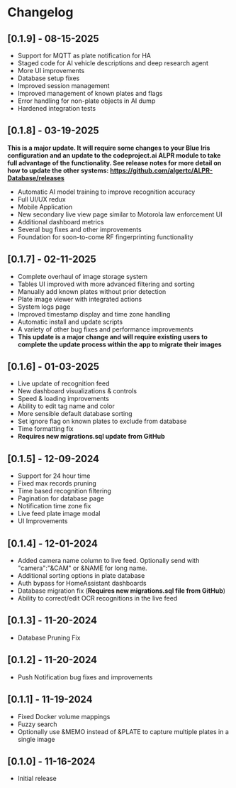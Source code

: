 # Changelog

## [0.1.9] - 08-15-2025

- Support for MQTT as plate notification for HA
- Staged code for AI vehicle descriptions and deep research agent
- More UI improvements
- Database setup fixes
- Improved session management
- Improved management of known plates and flags
- Error handling for non-plate objects in AI dump
- Hardened integration tests

## [0.1.8] - 03-19-2025

**This is a major update. It will require some changes to your Blue Iris configuration and an update to the codeproject.ai ALPR module to take full advantage of the functionality.
See release notes for more detail on how to update the other systems: https://github.com/algertc/ALPR-Database/releases**

- Automatic AI model training to improve recognition accuracy
- Full UI/UX redux
- Mobile Application
- New secondary live view page similar to Motorola law enforcement UI
- Additional dashboard metrics
- Several bug fixes and other improvements
- Foundation for soon-to-come RF fingerprinting functionality

## [0.1.7] - 02-11-2025

- Complete overhaul of image storage system
- Tables UI improved with more advanced filtering and sorting
- Manually add known plates without prior detection
- Plate image viewer with integrated actions
- System logs page
- Improved timestamp display and time zone handling
- Automatic install and update scripts
- A variety of other bug fixes and performance improvements
- **This update is a major change and will require existing users to complete the update process within the app to migrate their images**

## [0.1.6] - 01-03-2025

- Live update of recognition feed
- New dashboard visualizations & controls
- Speed & loading improvements
- Ability to edit tag name and color
- More sensible default database sorting
- Set ignore flag on known plates to exclude from database
- Time formatting fix
- **Requires new migrations.sql update from GitHub**

## [0.1.5] - 12-09-2024

- Support for 24 hour time
- Fixed max records pruning
- Time based recognition filtering
- Pagination for database page
- Notification time zone fix
- Live feed plate image modal
- UI Improvements

## [0.1.4] - 12-01-2024

- Added camera name column to live feed. Optionally send with "camera":"&CAM" or &NAME for long name.
- Additional sorting options in plate database
- Auth bypass for HomeAssistant dashboards
- Database migration fix (**Requires new migrations.sql file from GitHub**)
- Ability to correct/edit OCR recognitions in the live feed

## [0.1.3] - 11-20-2024

- Database Pruning Fix

## [0.1.2] - 11-20-2024

- Push Notification bug fixes and improvements

## [0.1.1] - 11-19-2024

- Fixed Docker volume mappings
- Fuzzy search
- Optionally use &MEMO instead of &PLATE to capture multiple plates in a single image

## [0.1.0] - 11-16-2024

- Initial release
